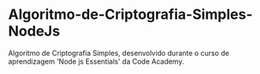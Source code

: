 # Algoritmo-de-Criptografia-Simples-NodeJs
Algoritmo de Criptografia Simples, desenvolvido durante o curso de aprendizagem 'Node js Essentials' da Code Academy.
